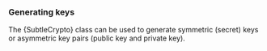 ### Generating keys

The {SubtleCrypto} class can be used to generate symmetric (secret) keys
or asymmetric key pairs (public key and private key).
